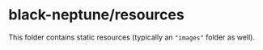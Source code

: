 # black-neptune/resources

This folder contains static resources (typically an `"images"` folder as well).
